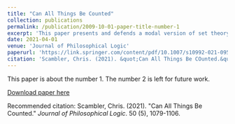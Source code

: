 ```yaml
---
title: "Can All Things Be Counted"
collection: publications
permalink: /publication/2009-10-01-paper-title-number-1
excerpt: 'This paper presents and defends a modal version of set theory according to which there is only one size of infinity.'
date: 2021-04-01
venue: 'Journal of Philosophical Logic'
paperurl: 'https://link.springer.com/content/pdf/10.1007/s10992-021-09593-w.pdf'
citation: 'Scambler, Chris. (2021). &quot;Can All Things Be COunted.&quot; <i>Journal of Philosophical Logic</i>. 50 (5), 1079-1106.'
---
```

This paper is about the number 1. The number 2 is left for future work.

[Download paper here](https://link.springer.com/content/pdf/10.1007/s10992-021-09593-w.pdf)

Recommended citation: Scambler, Chris. (2021). "Can All Things Be Counted." <i>Journal of Philosophical Logic</i>. 50 (5), 1079-1106.